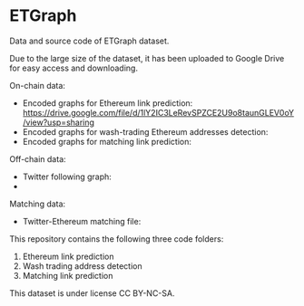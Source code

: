 # ETGraph
Data and source code of ETGraph dataset.

Due to the large size of the dataset, it has been uploaded to Google Drive for easy access and downloading.

On-chain data:
- Encoded graphs for Ethereum link prediction: https://drive.google.com/file/d/1lY2IC3LeRevSPZCE2U9o8taunGLEV0oY/view?usp=sharing 
- Encoded graphs for wash-trading Ethereum addresses detection: 
- Encoded graphs for matching link prediction:

Off-chain data: 
- Twitter following graph:
- 

Matching data:
- Twitter-Ethereum matching file: 

This repository contains the following three code folders:
1. Ethereum link prediction
2. Wash trading address detection
3. Matching link prediction

This dataset is under license CC BY-NC-SA.
